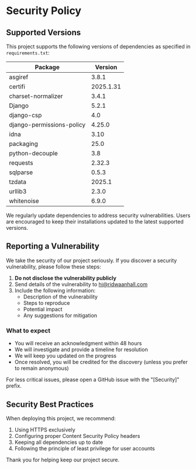 # Security Policy

## Supported Versions

This project supports the following versions of dependencies as specified in `requirements.txt`:

| Package                   | Version  |
| ------------------------- | -------- |
| asgiref                   | 3.8.1    |
| certifi                   | 2025.1.31|
| charset-normalizer        | 3.4.1    |
| Django                    | 5.2.1    |
| django-csp                | 4.0      |
| django-permissions-policy | 4.25.0   |
| idna                      | 3.10     |
| packaging                 | 25.0     |
| python-decouple           | 3.8      |
| requests                  | 2.32.3   |
| sqlparse                  | 0.5.3    |
| tzdata                    | 2025.1   |
| urllib3                   | 2.3.0    |
| whitenoise                | 6.9.0    |

We regularly update dependencies to address security vulnerabilities. Users are encouraged to keep their installations updated to the latest supported versions.

## Reporting a Vulnerability

We take the security of our project seriously. If you discover a security vulnerability, please follow these steps:

1. **Do not disclose the vulnerability publicly**
2. Send details of the vulnerability to [hi@ridwaanhall.com](mailto:hi@ridwaanhall.com)
3. Include the following information:
    - Description of the vulnerability
    - Steps to reproduce
    - Potential impact
    - Any suggestions for mitigation

### What to expect

- You will receive an acknowledgment within 48 hours
- We will investigate and provide a timeline for resolution
- We will keep you updated on the progress
- Once resolved, you will be credited for the discovery (unless you prefer to remain anonymous)

For less critical issues, please open a GitHub issue with the "[Security]" prefix.

## Security Best Practices

When deploying this project, we recommend:

1. Using HTTPS exclusively
2. Configuring proper Content Security Policy headers
3. Keeping all dependencies up to date
4. Following the principle of least privilege for user accounts

Thank you for helping keep our project secure.
